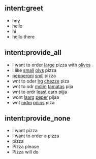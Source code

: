 ## intent:greet
- hey
- hello
- hi
- hello there

## intent:provide_all
- I want to order [large](size) pizza with [olives](topping)
- I like [small](size) [olvs](topping:olives) pizza
- [pepperoni](topping) [smll](size:small) pizza
- wnt to oder [lrg](size:large) [chezze](topping:cheese) piza
- wnt to odr [mdim](size:medium) [tamatas](topping:tomatoes) pija
- wnt to ordr [least](size:small) [carn](topping:corn) pijja
- wont [laarg](size:large) [peper](topping:pepperoni) pijaa
- wnt [mdm](size:medium) [onins](topping:onions) piza

## intent:provide_none
- I want pizza
- I want to order a pizza
- pizza
- Pizza please
- Pizza will do